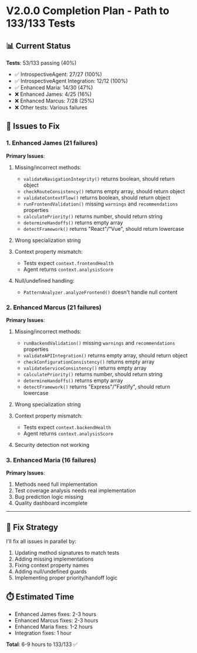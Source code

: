 # V2.0.0 Completion Plan - Path to 133/133 Tests

## 📊 Current Status

**Tests**: 53/133 passing (40%)
- ✅ IntrospectiveAgent: 27/27 (100%)
- ✅ IntrospectiveAgent Integration: 12/12 (100%)
- ✅ Enhanced Maria: 14/30 (47%)
- ❌ Enhanced James: 4/25 (16%)
- ❌ Enhanced Marcus: 7/28 (25%)
- ❌ Other tests: Various failures

## 🎯 Issues to Fix

### 1. Enhanced James (21 failures)

**Primary Issues**:
1. Missing/incorrect methods:
   - `validateNavigationIntegrity()` returns boolean, should return object
   - `checkRouteConsistency()` returns empty array, should return object
   - `validateContextFlow()` returns boolean, should return object
   - `runFrontendValidation()` missing `warnings` and `recommendations` properties
   - `calculatePriority()` returns number, should return string
   - `determineHandoffs()` returns empty array
   - `detectFramework()` returns "React"/"Vue", should return lowercase

2. Wrong specialization string

3. Context property mismatch:
   - Tests expect `context.frontendHealth`
   - Agent returns `context.analysisScore`

4. Null/undefined handling:
   - `PatternAnalyzer.analyzeFrontend()` doesn't handle null content

### 2. Enhanced Marcus (21 failures)

**Primary Issues**:
1. Missing/incorrect methods:
   - `runBackendValidation()` missing `warnings` and `recommendations` properties
   - `validateAPIIntegration()` returns empty array, should return object
   - `checkConfigurationConsistency()` returns empty array
   - `validateServiceConsistency()` returns empty array
   - `calculatePriority()` returns number, should return string
   - `determineHandoffs()` returns empty array
   - `detectFramework()` returns "Express"/"Fastify", should return lowercase

2. Wrong specialization string

3. Context property mismatch:
   - Tests expect `context.backendHealth`
   - Agent returns `context.analysisScore`

4. Security detection not working

### 3. Enhanced Maria (16 failures)

**Primary Issues**:
1. Methods need full implementation
2. Test coverage analysis needs real implementation
3. Bug prediction logic missing
4. Quality dashboard incomplete

---

## 🔧 Fix Strategy

I'll fix all issues in parallel by:
1. Updating method signatures to match tests
2. Adding missing implementations
3. Fixing context property names
4. Adding null/undefined guards
5. Implementing proper priority/handoff logic

## ⏱️ Estimated Time

- Enhanced James fixes: 2-3 hours
- Enhanced Marcus fixes: 2-3 hours
- Enhanced Maria fixes: 1-2 hours
- Integration fixes: 1 hour

**Total**: 6-9 hours to 133/133 ✅